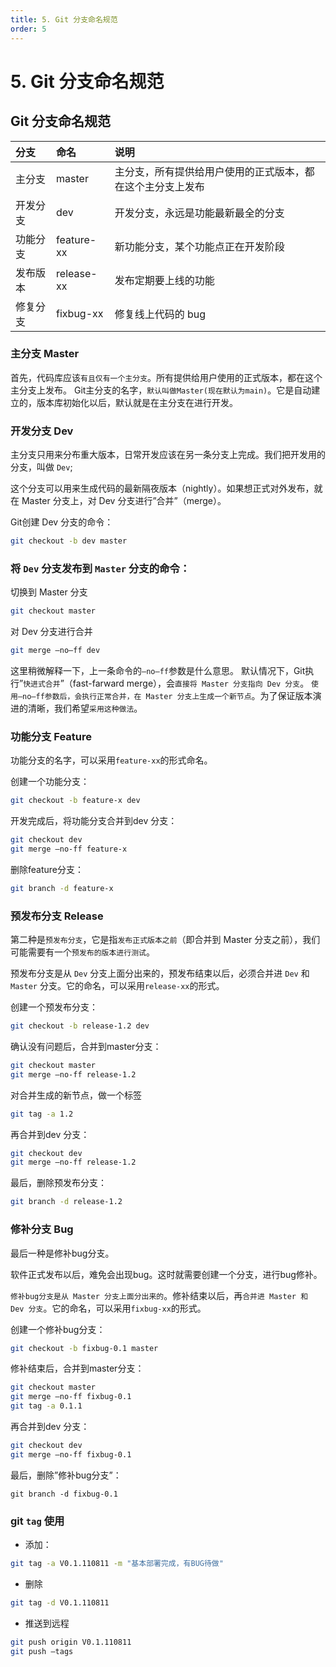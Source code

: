 ```yaml
---
title: 5. Git 分支命名规范
order: 5
---
```

# 5. Git 分支命名规范


## **Git 分支命名规范**

| 分支 | 命名 | 说明 |
| :--- | :--- | :--- |
| 主分支 | master | 主分支，所有提供给用户使用的正式版本，都在这个主分支上发布 |
| 开发分支 | dev | 开发分支，永远是功能最新最全的分支 |
| 功能分支 | feature-xx | 新功能分支，某个功能点正在开发阶段 |
| 发布版本 | release-xx | 发布定期要上线的功能 |
| 修复分支 | fixbug-xx | 修复线上代码的 bug |

### **主分支 Master**
首先，代码库应该`有且仅有一个主分支`。所有提供给用户使用的正式版本，都在这个主分支上发布。
Git主分支的名字，`默认叫做Master(现在默认为main)`。它是自动建立的，版本库初始化以后，默认就是在主分支在进行开发。

### **开发分支 Dev**

主分支只用来分布重大版本，日常开发应该在另一条分支上完成。我们把开发用的分支，叫做 `Dev`;

这个分支可以用来生成代码的最新隔夜版本（nightly）。如果想正式对外发布，就在 Master 分支上，对 Dev 分支进行”合并”（merge）。

Git创建 Dev 分支的命令：

```sh
git checkout -b dev master
```

### 将 `Dev` 分支发布到 `Master` 分支的命令：

切换到 Master 分支

```sh
git checkout master
```

对 Dev 分支进行合并

```sh
git merge –no–ff dev
```
这里稍微解释一下，上一条命令的`–no–ff`参数是什么意思。
默认情况下，Git执行”`快进式合并`”（fast-farward merge），会`直接将 Master 分支指向 Dev 分支`。
`使用–no–ff参数后，会执行正常合并，在 Master 分支上生成一个新节点`。为了保证版本演进的清晰，我们希望`采用这种做法`。

### **功能分支 Feature**

功能分支的名字，可以采用`feature-xx`的形式命名。

创建一个功能分支：

```sh
git checkout -b feature-x dev
```

开发完成后，将功能分支合并到dev 分支：

```sh
git checkout dev
git merge –no-ff feature-x
```

删除feature分支：

```sh
git branch -d feature-x
```

### 预发布分支 Release

第二种是`预发布分支`，它是指`发布正式版本之前`（即合并到 Master 分支之前），我们可能需要有一个`预发布的版本进行测试`。 

预发布分支是从 `Dev` 分支上面分出来的，预发布结束以后，必须合并进 `Dev` 和 `Master` 分支。它的命名，可以采用`release-xx`的形式。

创建一个预发布分支：

```sh
git checkout -b release-1.2 dev
```

确认没有问题后，合并到master分支：

```sh
git checkout master
git merge –no-ff release-1.2
```

对合并生成的新节点，做一个标签

```sh
git tag -a 1.2
```

再合并到dev 分支：

```sh
git checkout dev
git merge –no-ff release-1.2
```

最后，删除预发布分支：

```sh
git branch -d release-1.2
```

### 修补分支 Bug

最后一种是修补bug分支。

软件正式发布以后，难免会出现bug。这时就需要创建一个分支，进行bug修补。 

`修补bug分支是从 Master 分支上面分出来的`。修补结束以后，再`合并进 Master 和 Dev 分支`。它的命名，可以采用`fixbug-xx`的形式。 

创建一个修补bug分支：

```sh
git checkout -b fixbug-0.1 master
```

修补结束后，合并到master分支：

```sh
git checkout master
git merge –no-ff fixbug-0.1
git tag -a 0.1.1
```

再合并到dev 分支：

```sh
git checkout dev
git merge –no-ff fixbug-0.1
```

最后，删除”修补bug分支”：

```
git branch -d fixbug-0.1
```

### git `tag` 使用

+ 添加： 

```sh
git tag -a V0.1.110811 -m "基本部署完成，有BUG待做"
```

+ 删除

```sh
git tag -d V0.1.110811
```

+ 推送到远程

```sh
git push origin V0.1.110811
git push –tags
```

